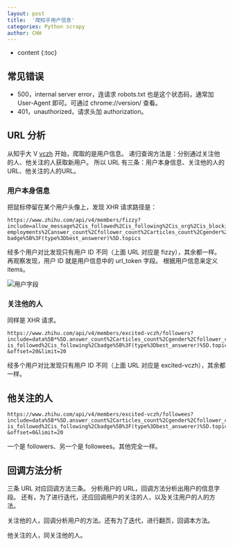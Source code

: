 ```yaml
---
layout: post
title:  '爬知乎用户信息'
categories: Python scrapy
author: CHH
---
```


* content
{:toc}




## 常见错误

- 500，internal server error，连请求 robots.txt 也是这个状态码，通常加 User-Agent 即可。可通过 chrome://version/ 查看。
- 401，unauthorized，请求头加 authorization。

## URL 分析
从知乎大 V [vczh](https://www.zhihu.com/people/excited-vczh/followers) 开始，爬取的是用户信息。
递归查询方法是：分别通过关注他的人、他关注的人获取新用户。
所以 URL 有三条：用户本身信息、关注他的人的URL、他关注的人的URL。

### 用户本身信息
把鼠标停留在某个用户头像上，发现 XHR 请求路径是：
 ```
https://www.zhihu.com/api/v4/members/fizzy?
include=allow_message%2Cis_followed%2Cis_following%2Cis_org%2Cis_blocking%2C
employments%2Canswer_count%2Cfollower_count%2Carticles_count%2Cgender%2C
badge%5B%3F(type%3Dbest_answerer)%5D.topics
 ```
经多个用户对比发现只有用户 ID 不同（上面 URL 对应是 fizzy），其余都一样。
再观察发现，用户 ID 就是用户信息中的 url_token 字段。
根据用户信息来定义 items。

![用户字段](https://upload-images.jianshu.io/upload_images/5690299-7610e8471f3b65fe.png?imageMogr2/auto-orient/strip%7CimageView2/2/w/1240)



### 关注他的人
同样是 XHR 请求。
```
https://www.zhihu.com/api/v4/members/excited-vczh/followers?
include=data%5B*%5D.answer_count%2Carticles_count%2Cgender%2Cfollower_count%2C
is_followed%2Cis_following%2Cbadge%5B%3F(type%3Dbest_answerer)%5D.topics
&offset=20&limit=20
```
经多个用户对比发现只有用户 ID 不同（上面 URL 对应是 excited-vczh），其余都一样。

## 他关注的人
```
https://www.zhihu.com/api/v4/members/excited-vczh/followees?
include=data%5B*%5D.answer_count%2Carticles_count%2Cgender%2Cfollower_count%2C
is_followed%2Cis_following%2Cbadge%5B%3F(type%3Dbest_answerer)%5D.topics
&offset=0&limit=20
```
一个是 followers、另一个是 followees。其他完全一样。

## 回调方法分析
三条 URL 对应回调方法三条。
分析用户的 URL，回调方法分析出用户的信息字段。
还有，为了进行迭代，还应回调用户的关注的人，以及关注用户的人的方法。

关注他的人，回调分析用户的方法。还有为了迭代，进行翻页，回调本方法。

他关注的人，同关注他的人。